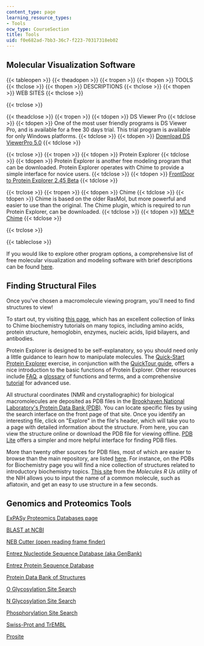 ```yaml
---
content_type: page
learning_resource_types:
- Tools
ocw_type: CourseSection
title: Tools
uid: f0e682ad-7bb3-36c7-f223-70317318eb02
---
```


Molecular Visualization Software
--------------------------------

{{< tableopen >}}
{{< theadopen >}}
{{< tropen >}}
{{< thopen >}}
TOOLS
{{< thclose >}}
{{< thopen >}}
DESCRIPTIONS
{{< thclose >}}
{{< thopen >}}
WEB SITES
{{< thclose >}}

{{< trclose >}}

{{< theadclose >}}
{{< tropen >}}
{{< tdopen >}}
DS Viewer Pro
{{< tdclose >}}
{{< tdopen >}}
One of the most user friendly programs is DS Viewer Pro, and is available for a free 30 days trial. This trial program is available for only Windows platforms.
{{< tdclose >}}
{{< tdopen >}}
[Download DS ViewerPro 5.0](https://discover.3ds.com/discovery-studio-visualizer-download)
{{< tdclose >}}

{{< trclose >}}
{{< tropen >}}
{{< tdopen >}}
Protein Explorer
{{< tdclose >}}
{{< tdopen >}}
Protein Explorer is another free modeling program that can be downloaded. Protein Explorer operates with Chime to provide a simple interface for novice users.
{{< tdclose >}}
{{< tdopen >}}
[FrontDoor to Protein Explorer 2.45 Beta](http://www.umass.edu/microbio/chime/pe_beta/pe/protexpl/vers_pe.htm?q=microbio/chime/explorer/vers_pe.htm)
{{< tdclose >}}

{{< trclose >}}
{{< tropen >}}
{{< tdopen >}}
Chime
{{< tdclose >}}
{{< tdopen >}}
Chime is based on the older RasMol, but more powerful and easier to use than the original. The Chime plugin, which is required to run Protein Explorer, can be downloaded.
{{< tdclose >}}
{{< tdopen >}}
[MDL® Chime](https://www.umass.edu/microbio/chime/getchime.htm)
{{< tdclose >}}

{{< trclose >}}

{{< tableclose >}}
  

If you would like to explore other program options, a comprehensive list of free molecular visualization and modeling software with brief descriptions can be found [here](http://web.archive.org/web/20101003180855/http://molvis.sdsc.edu/visres/molvisfw/titles.jsp).

Finding Structural Files
------------------------

Once you've chosen a macromolecule viewing program, you'll need to find structures to view!

To start out, try visiting [this page](http://www.umass.edu/microbio/chime/), which has an excellent collection of links to Chime biochemistry tutorials on many topics, including amino acids, protein structure, hemoglobin, enzymes, nucleic acids, lipid bilayers, and antibodies.

Protein Explorer is designed to be self-explanatory, so you should need only a little guidance to learn how to manipulate molecules. The [Quick-Start Protein Explorer](http://www.umass.edu/microbio/chime/pe/protexpl/frntdoor.htm) exercise, in conjunction with the [QuickTour guide](http://www.umass.edu/microbio/chime/explorer/qtour.htm), offers a nice introduction to the basic functions of Protein Explorer. Other resources include [FAQ](http://www.umass.edu/microbio/chime/explorer/faq.htm), a [glossary](http://www.umass.edu/microbio/chime/explorer/igloss.htm) of functions and terms, and a comprehensive [tutorial](http://www.umass.edu/microbio/chime/explorer/pe_tut.htm) for advanced use.

All structural coordinates (NMR and crystallographic) for biological macromolecules are deposited as PDB files in the [Brookhaven National Laboratory's Protein Data Bank (PDB)](http://www.rcsb.org/pdb/). You can locate specific files by using the search interface on the front page of that site. Once you identify an interesting file, click on "Explore" in the file's header, which will take you to a page with detailed information about the structure. From here, you can view the structure online or download the PDB file for viewing offline. [PDB Lite](http://www.rcsb.org/pdb/download/download.do) offers a simpler and more helpful interface for finding PDB files.

More than twenty other sources for PDB files, most of which are easier to browse than the main repository, are listed [here](http://web.archive.org/web/20101017043347/http://molvis.sdsc.edu/visres/pdbs/titles.jsp). For instance, on the PDBs for Biochemistry page you will find a nice collection of structures related to introductory biochemistry topics. [This site](http://nihlibrary.nih.gov/Pages/default.aspx) from the _Molecules R Us_ utility of the NIH allows you to input the name of a common molecule, such as aflatoxin, and get an easy to use structure in a few seconds.

Genomics and Proteomics Tools
-----------------------------

[ExPASy Proteomics Databases page](http://us.expasy.org/)

[BLAST at NCBI](http://www.ncbi.nlm.nih.gov/BLAST)

[NEB Cutter (open reading frame finder)](http://tools.neb.com/NEBcutter2/index.php)

[Entrez Nucleotide Sequence Database (aka GenBank)](http://www.ncbi.nlm.nih.gov/entrez/query.fcgi?db=Nucleotide)

[Entrez Protein Sequence Database](http://www.ncbi.nlm.nih.gov/entrez/query.fcgi?db=Protein)

[Protein Data Bank of Structures](http://www.rcsb.org/pdb/)

[O Glycosylation Site Search](http://www.cbs.dtu.dk/services/NetOGlyc/)

[N Glycosylation Site Search](http://www.cbs.dtu.dk/services/NetNGlyc/)

[Phosphorylation Site Search](http://www.cbs.dtu.dk/services/NetPhos/)

[Swiss-Prot and TrEMBL](http://us.expasy.org/sprot/)

[Prosite](http://us.expasy.org/tools/scanprosite/)